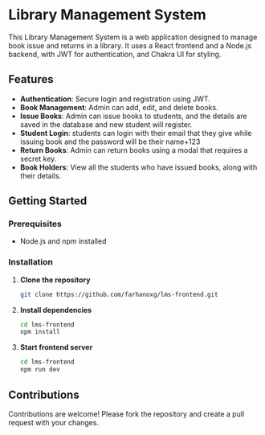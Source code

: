 # Library Management System

This Library Management System is a web application designed to manage book issue and returns in a library. It uses a React frontend and a Node.js backend, with JWT for authentication, and Chakra UI for styling.
## Features
- **Authentication**:
Secure login and registration using JWT.
- **Book Management**: Admin can add, edit, and delete books.
- **Issue Books**: Admin can issue books to students, and the details are saved in the database and new student will register.
- **Student Login**: students can login with their email that they give while issuing book and the password will be their name+123
- **Return Books**: Admin can return books using a modal that requires a secret key.
- **Book Holders**: View all the students who have issued books, along with their details.

## Getting Started
### Prerequisites
- Node.js and npm installed

### Installation

1. **Clone the repository**
    ```sh
    git clone https://github.com/farhanoxg/lms-frontend.git
    ```
2. **Install dependencies**
    ```sh
    cd lms-frontend 
    npm install
    ```
3. **Start frontend server**
    ```sh
    cd lms-frontend 
    npm run dev
    ```
## Contributions

Contributions are welcome! Please fork the repository and create a pull request with your changes.
